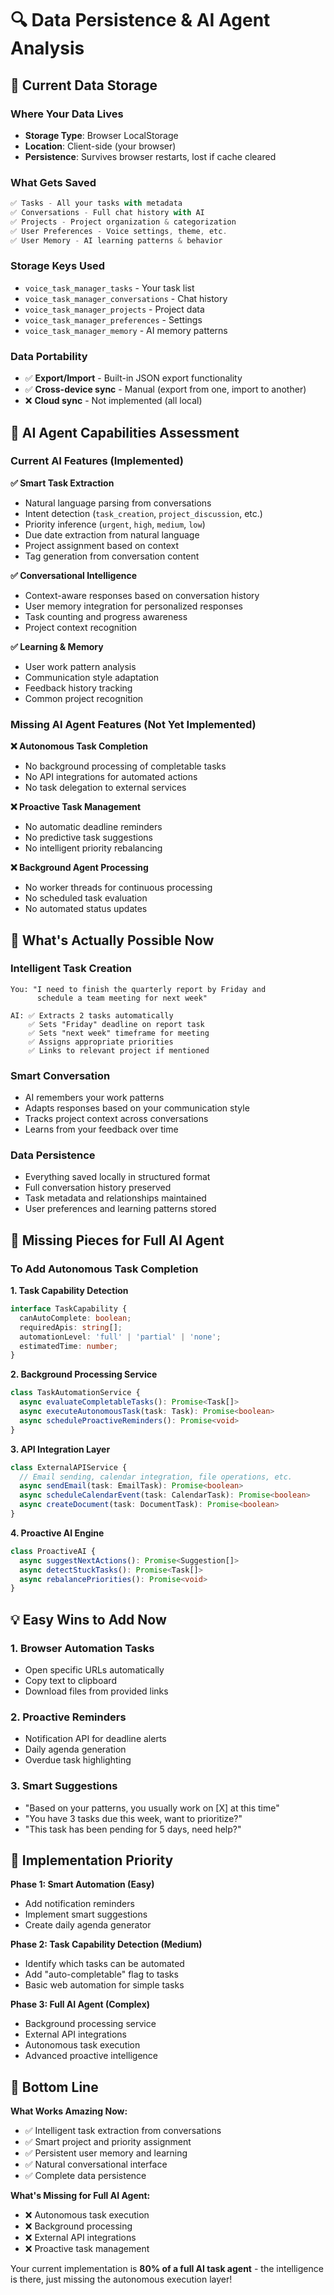 # 🔍 Data Persistence & AI Agent Analysis

## 💾 **Current Data Storage**

### **Where Your Data Lives**
- **Storage Type**: Browser LocalStorage
- **Location**: Client-side (your browser)
- **Persistence**: Survives browser restarts, lost if cache cleared

### **What Gets Saved**
```javascript
✅ Tasks - All your tasks with metadata
✅ Conversations - Full chat history with AI
✅ Projects - Project organization & categorization  
✅ User Preferences - Voice settings, theme, etc.
✅ User Memory - AI learning patterns & behavior
```

### **Storage Keys Used**
- `voice_task_manager_tasks` - Your task list
- `voice_task_manager_conversations` - Chat history
- `voice_task_manager_projects` - Project data  
- `voice_task_manager_preferences` - Settings
- `voice_task_manager_memory` - AI memory patterns

### **Data Portability**
- ✅ **Export/Import** - Built-in JSON export functionality
- ✅ **Cross-device sync** - Manual (export from one, import to another)
- ❌ **Cloud sync** - Not implemented (all local)

## 🤖 **AI Agent Capabilities Assessment**

### **Current AI Features (Implemented)**

**✅ Smart Task Extraction**
- Natural language parsing from conversations
- Intent detection (`task_creation`, `project_discussion`, etc.)
- Priority inference (`urgent`, `high`, `medium`, `low`)
- Due date extraction from natural language
- Project assignment based on context
- Tag generation from conversation content

**✅ Conversational Intelligence**
- Context-aware responses based on conversation history
- User memory integration for personalized responses
- Task counting and progress awareness
- Project context recognition

**✅ Learning & Memory**
- User work pattern analysis
- Communication style adaptation
- Feedback history tracking
- Common project recognition

### **Missing AI Agent Features (Not Yet Implemented)**

**❌ Autonomous Task Completion**
- No background processing of completable tasks
- No API integrations for automated actions
- No task delegation to external services

**❌ Proactive Task Management**
- No automatic deadline reminders
- No predictive task suggestions
- No intelligent priority rebalancing

**❌ Background Agent Processing**
- No worker threads for continuous processing
- No scheduled task evaluation
- No automated status updates

## 🎯 **What's Actually Possible Now**

### **Intelligent Task Creation**
```
You: "I need to finish the quarterly report by Friday and 
      schedule a team meeting for next week"

AI: ✅ Extracts 2 tasks automatically
    ✅ Sets "Friday" deadline on report task
    ✅ Sets "next week" timeframe for meeting
    ✅ Assigns appropriate priorities
    ✅ Links to relevant project if mentioned
```

### **Smart Conversation**
- AI remembers your work patterns
- Adapts responses based on your communication style
- Tracks project context across conversations
- Learns from your feedback over time

### **Data Persistence**
- Everything saved locally in structured format
- Full conversation history preserved
- Task metadata and relationships maintained
- User preferences and learning patterns stored

## 🚀 **Missing Pieces for Full AI Agent**

### **To Add Autonomous Task Completion**

**1. Task Capability Detection**
```typescript
interface TaskCapability {
  canAutoComplete: boolean;
  requiredApis: string[];
  automationLevel: 'full' | 'partial' | 'none';
  estimatedTime: number;
}
```

**2. Background Processing Service**
```typescript
class TaskAutomationService {
  async evaluateCompletableTasks(): Promise<Task[]>
  async executeAutonomousTask(task: Task): Promise<boolean>
  async scheduleProactiveReminders(): Promise<void>
}
```

**3. API Integration Layer**
```typescript
class ExternalAPIService {
  // Email sending, calendar integration, file operations, etc.
  async sendEmail(task: EmailTask): Promise<boolean>
  async scheduleCalendarEvent(task: CalendarTask): Promise<boolean>
  async createDocument(task: DocumentTask): Promise<boolean>
}
```

**4. Proactive AI Engine**
```typescript
class ProactiveAI {
  async suggestNextActions(): Promise<Suggestion[]>
  async detectStuckTasks(): Promise<Task[]>
  async rebalancePriorities(): Promise<void>
}
```

## 💡 **Easy Wins to Add Now**

### **1. Browser Automation Tasks**
- Open specific URLs automatically
- Copy text to clipboard
- Download files from provided links

### **2. Proactive Reminders**
- Notification API for deadline alerts
- Daily agenda generation
- Overdue task highlighting

### **3. Smart Suggestions**
- "Based on your patterns, you usually work on [X] at this time"
- "You have 3 tasks due this week, want to prioritize?"
- "This task has been pending for 5 days, need help?"

## 🎯 **Implementation Priority**

**Phase 1: Smart Automation (Easy)**
- Add notification reminders
- Implement smart suggestions
- Create daily agenda generator

**Phase 2: Task Capability Detection (Medium)**
- Identify which tasks can be automated
- Add "auto-completable" flag to tasks
- Basic web automation for simple tasks

**Phase 3: Full AI Agent (Complex)**  
- Background processing service
- External API integrations
- Autonomous task execution
- Advanced proactive intelligence

## 🎉 **Bottom Line**

**What Works Amazing Now:**
- ✅ Intelligent task extraction from conversations
- ✅ Smart project and priority assignment  
- ✅ Persistent user memory and learning
- ✅ Natural conversational interface
- ✅ Complete data persistence

**What's Missing for Full AI Agent:**
- ❌ Autonomous task execution
- ❌ Background processing
- ❌ External API integrations
- ❌ Proactive task management

Your current implementation is **80% of a full AI task agent** - the intelligence is there, just missing the autonomous execution layer!
